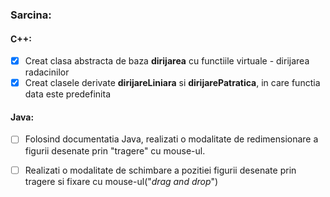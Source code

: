 ### Sarcina:
#### C++:
 - [x] Creat clasa abstracta de baza **dirijarea** cu functiile virtuale - dirijarea radacinilor
 - [x] Creat clasele derivate **dirijareLiniara** si **dirijarePatratica**, in care functia data este predefinita

#### Java:
 - [ ] Folosind documentatia Java, realizati o modalitate de redimensionare a figurii desenate prin "tragere" cu mouse-ul.
 - [ ] Realizati o modalitate de schimbare a pozitiei figurii desenate prin tragere si fixare cu mouse-ul("*drag and drop*")

